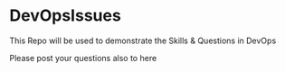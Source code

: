 # DevOpsIssues
This Repo will be used to demonstrate the Skills &amp; Questions in DevOps

Please post your questions also to here
